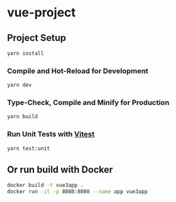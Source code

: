 # vue-project

## Project Setup

```sh
yarn install
```

### Compile and Hot-Reload for Development

```sh
yarn dev
```

### Type-Check, Compile and Minify for Production

```sh
yarn build
```

### Run Unit Tests with [Vitest](https://vitest.dev/)

```sh
yarn test:unit
```


## Or run build with Docker

```sh
docker build -t vue3app .
docker run -it -p 8080:8080 --name app vue3app
```


